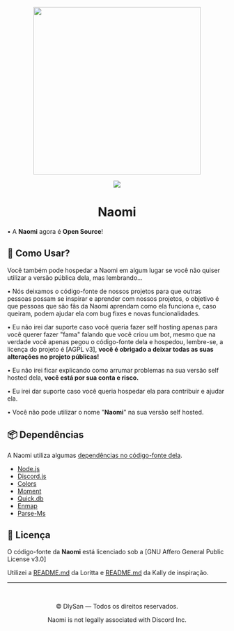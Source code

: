 <p align="center">
<img height="384" src="https://cdn.glitch.com/c61f21de-5486-4387-80ad-c60b5ba1eddd%2Favatar.png?v=1597352439133">
<br>
</p>
<p align="center">
<a href="https://twitter.com/intent/user?screen_name=Naomi"><img src="https://img.shields.io/twitter/url/https/twitter.com/intent/user.svg?label=Seguir%20Naomi&style=social"></a>
<h1 align="center">Naomi</h1>

<p align="center">

• A <b>Naomi</b> agora é <b>Open Source</b>!

## 🙌 Como Usar?

Você também pode hospedar a Naomi em algum lugar se você não quiser utilizar a versão pública dela, mas lembrando...

• Nós deixamos o código-fonte de nossos projetos para que outras pessoas possam se inspirar e aprender com nossos projetos, o objetivo é que pessoas que são fãs da Naomi aprendam como ela funciona e, caso queiram, podem ajudar ela com bug fixes e novas funcionalidades.

• Eu não irei dar suporte caso você queria fazer self hosting apenas para você querer fazer "fama" falando que você criou um bot, mesmo que na verdade você apenas pegou o código-fonte dela e hospedou, lembre-se, a licença do projeto é [AGPL v3], <b>você é obrigado a deixar todas as suas alterações no projeto públicas!</b>

• Eu não irei ficar explicando como arrumar problemas na sua versão self hosted dela, <b>você está por sua conta e risco.</b>

• Eu irei dar suporte caso você queria hospedar ela para contribuir e ajudar ela.

• Você não pode utilizar o nome "<b>Naomi</b>" na sua versão self hosted.

## 📦 Dependências

A Naomi utiliza algumas [dependências no código-fonte dela](Lin).

* [Node.js](https://nodejs.org)
* [Discord.js](https://www.npmjs.com/package/discord.js)
* [Colors](https://www.npmjs.com/package/colors)
* [Moment](https://www.npmjs.com/package/moment)
* [Quick.db](https://www.npmjs.com/package/quick.db)
* [Enmap](https://www.npmjs.com/package/enmap)
* [Parse-Ms](https://www.npmjs.com/package/parse-ms)

## 📄 Licença

O código-fonte da <b>Naomi</b> está licenciado sob a [GNU Affero General Public License v3.0]

Utilizei a [README.md](https://github.com/LorittaBot/Loritta/blob/master/README.md) da Loritta e [README.md](https://github.com/LockDzn/Kally/blob/master/README.md) da Kally de inspiração.

<hr>
<br>
<p align="center">© DlySan — Todos os direitos reservados.</p>
<p align="center">Naomi is not legally associated with Discord Inc.</p>
